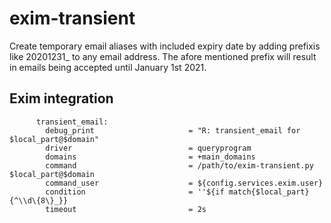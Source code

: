 # exim-transient

Create temporary email aliases with included expiry date by adding prefixis like 20201231_ to any email address. The afore mentioned prefix will result in emails being accepted until January 1st 2021.


## Exim integration

```
      transient_email:
        debug_print                     = "R: transient_email for $local_part@$domain"
        driver                          = queryprogram
        domains                         = +main_domains
        command                         = /path/to/exim-transient.py $local_part@$domain
        command_user                    = ${config.services.exim.user}
        condition                       = ''${if match{$local_part}{^\\d\{8\}_}}
        timeout                         = 2s
```

